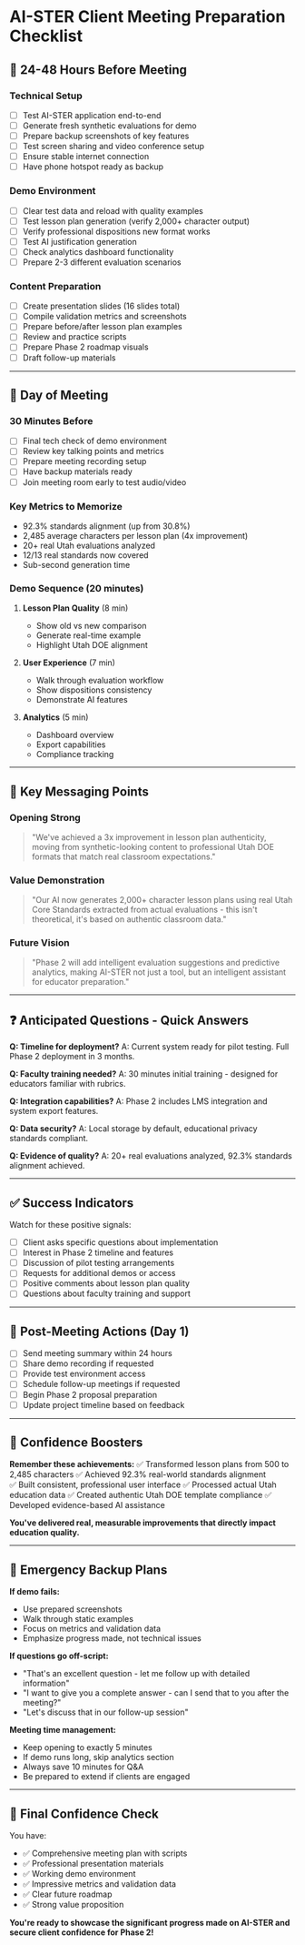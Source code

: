 # AI-STER Client Meeting Preparation Checklist

## 📅 **24-48 Hours Before Meeting**

### **Technical Setup**
- [ ] Test AI-STER application end-to-end
- [ ] Generate fresh synthetic evaluations for demo
- [ ] Prepare backup screenshots of key features
- [ ] Test screen sharing and video conference setup
- [ ] Ensure stable internet connection
- [ ] Have phone hotspot ready as backup

### **Demo Environment**
- [ ] Clear test data and reload with quality examples
- [ ] Test lesson plan generation (verify 2,000+ character output)
- [ ] Verify professional dispositions new format works
- [ ] Test AI justification generation
- [ ] Check analytics dashboard functionality
- [ ] Prepare 2-3 different evaluation scenarios

### **Content Preparation**
- [ ] Create presentation slides (16 slides total)
- [ ] Compile validation metrics and screenshots
- [ ] Prepare before/after lesson plan examples
- [ ] Review and practice scripts
- [ ] Prepare Phase 2 roadmap visuals
- [ ] Draft follow-up materials

---

## 🎯 **Day of Meeting**

### **30 Minutes Before**
- [ ] Final tech check of demo environment
- [ ] Review key talking points and metrics
- [ ] Prepare meeting recording setup
- [ ] Have backup materials ready
- [ ] Join meeting room early to test audio/video

### **Key Metrics to Memorize**
- 92.3% standards alignment (up from 30.8%)
- 2,485 average characters per lesson plan (4x improvement)
- 20+ real Utah evaluations analyzed
- 12/13 real standards now covered
- Sub-second generation time

### **Demo Sequence (20 minutes)**
1. **Lesson Plan Quality** (8 min)
   - Show old vs new comparison
   - Generate real-time example
   - Highlight Utah DOE alignment

2. **User Experience** (7 min)
   - Walk through evaluation workflow
   - Show dispositions consistency
   - Demonstrate AI features

3. **Analytics** (5 min)
   - Dashboard overview
   - Export capabilities
   - Compliance tracking

---

## 💬 **Key Messaging Points**

### **Opening Strong**
> "We've achieved a 3x improvement in lesson plan authenticity, moving from synthetic-looking content to professional Utah DOE formats that match real classroom expectations."

### **Value Demonstration**
> "Our AI now generates 2,000+ character lesson plans using real Utah Core Standards extracted from actual evaluations - this isn't theoretical, it's based on authentic classroom data."

### **Future Vision**
> "Phase 2 will add intelligent evaluation suggestions and predictive analytics, making AI-STER not just a tool, but an intelligent assistant for educator preparation."

---

## ❓ **Anticipated Questions - Quick Answers**

**Q: Timeline for deployment?**
A: Current system ready for pilot testing. Full Phase 2 deployment in 3 months.

**Q: Faculty training needed?**
A: 30 minutes initial training - designed for educators familiar with rubrics.

**Q: Integration capabilities?**
A: Phase 2 includes LMS integration and system export features.

**Q: Data security?**
A: Local storage by default, educational privacy standards compliant.

**Q: Evidence of quality?**
A: 20+ real evaluations analyzed, 92.3% standards alignment achieved.

---

## ✅ **Success Indicators**

Watch for these positive signals:
- [ ] Client asks specific questions about implementation
- [ ] Interest in Phase 2 timeline and features
- [ ] Discussion of pilot testing arrangements
- [ ] Requests for additional demos or access
- [ ] Positive comments about lesson plan quality
- [ ] Questions about faculty training and support

---

## 📝 **Post-Meeting Actions (Day 1)**

- [ ] Send meeting summary within 24 hours
- [ ] Share demo recording if requested
- [ ] Provide test environment access
- [ ] Schedule follow-up meetings if requested
- [ ] Begin Phase 2 proposal preparation
- [ ] Update project timeline based on feedback

---

## 🎪 **Confidence Boosters**

**Remember these achievements:**
✅ Transformed lesson plans from 500 to 2,485 characters
✅ Achieved 92.3% real-world standards alignment  
✅ Built consistent, professional user interface
✅ Processed actual Utah education data
✅ Created authentic Utah DOE template compliance
✅ Developed evidence-based AI assistance

**You've delivered real, measurable improvements that directly impact education quality.**

---

## 🚨 **Emergency Backup Plans**

**If demo fails:**
- Use prepared screenshots
- Walk through static examples
- Focus on metrics and validation data
- Emphasize progress made, not technical issues

**If questions go off-script:**
- "That's an excellent question - let me follow up with detailed information"
- "I want to give you a complete answer - can I send that to you after the meeting?"
- "Let's discuss that in our follow-up session"

**Meeting time management:**
- Keep opening to exactly 5 minutes
- If demo runs long, skip analytics section
- Always save 10 minutes for Q&A
- Be prepared to extend if clients are engaged

---

## 💪 **Final Confidence Check**

You have:
- ✅ Comprehensive meeting plan with scripts
- ✅ Professional presentation materials
- ✅ Working demo environment
- ✅ Impressive metrics and validation data
- ✅ Clear future roadmap
- ✅ Strong value proposition

**You're ready to showcase the significant progress made on AI-STER and secure client confidence for Phase 2!** 